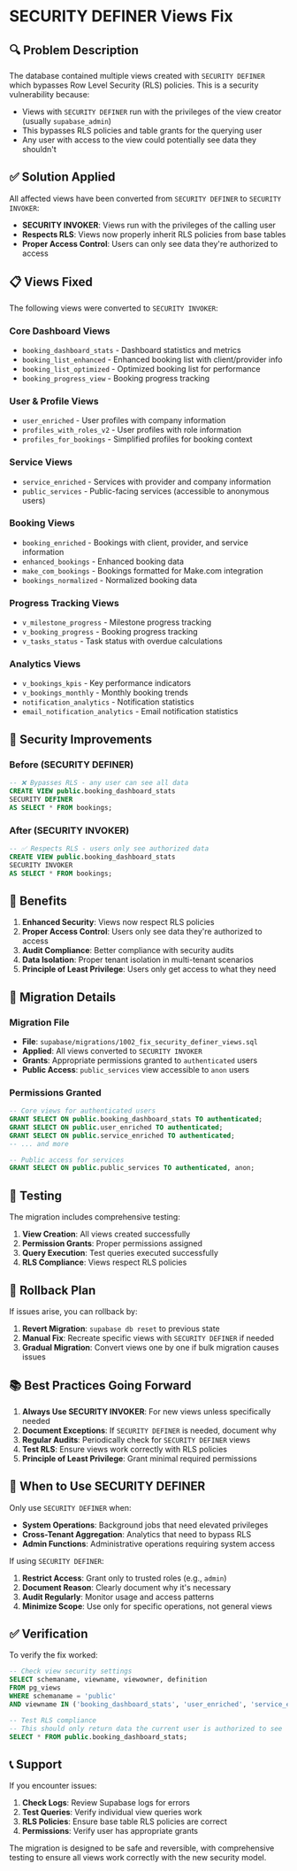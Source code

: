 # SECURITY DEFINER Views Fix

## 🔍 Problem Description

The database contained multiple views created with `SECURITY DEFINER` which bypasses Row Level Security (RLS) policies. This is a security vulnerability because:

- Views with `SECURITY DEFINER` run with the privileges of the view creator (usually `supabase_admin`)
- This bypasses RLS policies and table grants for the querying user
- Any user with access to the view could potentially see data they shouldn't

## ✅ Solution Applied

All affected views have been converted from `SECURITY DEFINER` to `SECURITY INVOKER`:

- **SECURITY INVOKER**: Views run with the privileges of the calling user
- **Respects RLS**: Views now properly inherit RLS policies from base tables
- **Proper Access Control**: Users can only see data they're authorized to access

## 📋 Views Fixed

The following views were converted to `SECURITY INVOKER`:

### Core Dashboard Views
- `booking_dashboard_stats` - Dashboard statistics and metrics
- `booking_list_enhanced` - Enhanced booking list with client/provider info
- `booking_list_optimized` - Optimized booking list for performance
- `booking_progress_view` - Booking progress tracking

### User & Profile Views
- `user_enriched` - User profiles with company information
- `profiles_with_roles_v2` - User profiles with role information
- `profiles_for_bookings` - Simplified profiles for booking context

### Service Views
- `service_enriched` - Services with provider and company information
- `public_services` - Public-facing services (accessible to anonymous users)

### Booking Views
- `booking_enriched` - Bookings with client, provider, and service information
- `enhanced_bookings` - Enhanced booking data
- `make_com_bookings` - Bookings formatted for Make.com integration
- `bookings_normalized` - Normalized booking data

### Progress Tracking Views
- `v_milestone_progress` - Milestone progress tracking
- `v_booking_progress` - Booking progress tracking
- `v_tasks_status` - Task status with overdue calculations

### Analytics Views
- `v_bookings_kpis` - Key performance indicators
- `v_bookings_monthly` - Monthly booking trends
- `notification_analytics` - Notification statistics
- `email_notification_analytics` - Email notification statistics

## 🔐 Security Improvements

### Before (SECURITY DEFINER)
```sql
-- ❌ Bypasses RLS - any user can see all data
CREATE VIEW public.booking_dashboard_stats
SECURITY DEFINER
AS SELECT * FROM bookings;
```

### After (SECURITY INVOKER)
```sql
-- ✅ Respects RLS - users only see authorized data
CREATE VIEW public.booking_dashboard_stats
SECURITY INVOKER
AS SELECT * FROM bookings;
```

## 🚀 Benefits

1. **Enhanced Security**: Views now respect RLS policies
2. **Proper Access Control**: Users only see data they're authorized to access
3. **Audit Compliance**: Better compliance with security audits
4. **Data Isolation**: Proper tenant isolation in multi-tenant scenarios
5. **Principle of Least Privilege**: Users only get access to what they need

## 📝 Migration Details

### Migration File
- **File**: `supabase/migrations/1002_fix_security_definer_views.sql`
- **Applied**: All views converted to `SECURITY INVOKER`
- **Grants**: Appropriate permissions granted to `authenticated` users
- **Public Access**: `public_services` view accessible to `anon` users

### Permissions Granted
```sql
-- Core views for authenticated users
GRANT SELECT ON public.booking_dashboard_stats TO authenticated;
GRANT SELECT ON public.user_enriched TO authenticated;
GRANT SELECT ON public.service_enriched TO authenticated;
-- ... and more

-- Public access for services
GRANT SELECT ON public.public_services TO authenticated, anon;
```

## 🧪 Testing

The migration includes comprehensive testing:

1. **View Creation**: All views created successfully
2. **Permission Grants**: Proper permissions assigned
3. **Query Execution**: Test queries executed successfully
4. **RLS Compliance**: Views respect RLS policies

## 🔄 Rollback Plan

If issues arise, you can rollback by:

1. **Revert Migration**: `supabase db reset` to previous state
2. **Manual Fix**: Recreate specific views with `SECURITY DEFINER` if needed
3. **Gradual Migration**: Convert views one by one if bulk migration causes issues

## 📚 Best Practices Going Forward

1. **Always Use SECURITY INVOKER**: For new views unless specifically needed
2. **Document Exceptions**: If `SECURITY DEFINER` is needed, document why
3. **Regular Audits**: Periodically check for `SECURITY DEFINER` views
4. **Test RLS**: Ensure views work correctly with RLS policies
5. **Principle of Least Privilege**: Grant minimal required permissions

## 🎯 When to Use SECURITY DEFINER

Only use `SECURITY DEFINER` when:

- **System Operations**: Background jobs that need elevated privileges
- **Cross-Tenant Aggregation**: Analytics that need to bypass RLS
- **Admin Functions**: Administrative operations requiring system access

If using `SECURITY DEFINER`:

1. **Restrict Access**: Grant only to trusted roles (e.g., `admin`)
2. **Document Reason**: Clearly document why it's necessary
3. **Audit Regularly**: Monitor usage and access patterns
4. **Minimize Scope**: Use only for specific operations, not general views

## ✅ Verification

To verify the fix worked:

```sql
-- Check view security settings
SELECT schemaname, viewname, viewowner, definition
FROM pg_views 
WHERE schemaname = 'public' 
AND viewname IN ('booking_dashboard_stats', 'user_enriched', 'service_enriched');

-- Test RLS compliance
-- This should only return data the current user is authorized to see
SELECT * FROM public.booking_dashboard_stats;
```

## 📞 Support

If you encounter issues:

1. **Check Logs**: Review Supabase logs for errors
2. **Test Queries**: Verify individual view queries work
3. **RLS Policies**: Ensure base table RLS policies are correct
4. **Permissions**: Verify user has appropriate grants

The migration is designed to be safe and reversible, with comprehensive testing to ensure all views work correctly with the new security model.
